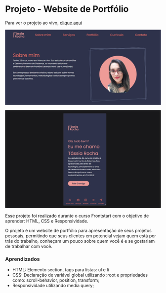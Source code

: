 # Projeto - Website de Portfólio

Para ver o projeto ao vivo, [clique aqui](https://tassiarocha.github.io/projeto_portfolio/)

![Projeto preview](https://raw.githubusercontent.com/tassiarocha/projeto_portfolio/a7d382a9c3fd227e3e0cf2d059bd8d99d3890514/img/desktop.jpg)

![Projeto Preview](https://github.com/tassiarocha/projeto_portfolio/blob/master/img/mobile2.jpg?raw=true)

Esse projeto foi realizado durante o curso Frontstart com o objetivo de aprender: HTML, CSS e Responsividade. 

O projeto é um website de portfólio para apresentação de seus projetos pessoais, permitindo que seus clientes em potencial vejam quem está por trás do trabalho, conheçam um pouco sobre quem você é e se gostariam de trabalhar com você.

### Aprendizados
- HTML: Elemento section, tags para listas: ul e li
- CSS: Declaração de variável global utilizando :root e propriedades como: scroll-behavior, position, transform;
- Responsividade utilizando media query;
